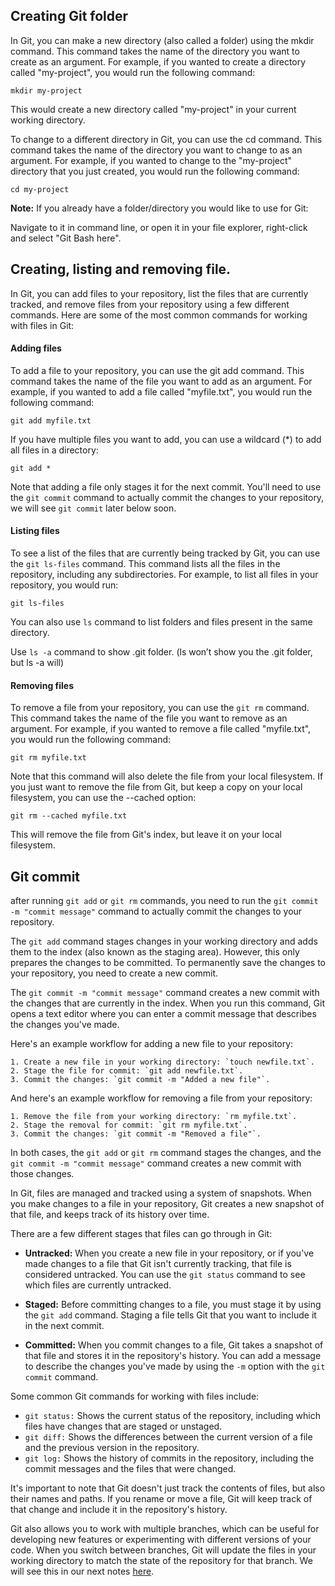## Creating Git folder 

In Git, you can make a new directory (also called a folder) using the mkdir command. This command takes the name of the directory you want to create as an argument. For example, if you wanted to create a directory called "my-project", you would run the following command:

`mkdir my-project`

This would create a new directory called "my-project" in your current working directory.

To change to a different directory in Git, you can use the cd command. This command takes the name of the directory you want to change to as an argument. For example, if you wanted to change to the "my-project" directory that you just created, you would run the following command:

`cd my-project`

**Note:** If you already have a folder/directory you would like to use for Git:

Navigate to it in command line, or open it in your file explorer, right-click and select "Git Bash here".

## Creating, listing and removing file.

In Git, you can add files to your repository, list the files that are currently tracked, and remove files from your repository using a few different commands. Here are some of the most common commands for working with files in Git:

#### Adding files

To add a file to your repository, you can use the git add command. This command takes the name of the file you want to add as an argument. For example, if you wanted to add a file called "myfile.txt", you would run the following command:

`git add myfile.txt`

If you have multiple files you want to add, you can use a wildcard (*) to add all files in a directory:

`git add *`

Note that adding a file only stages it for the next commit. You'll need to use the `git commit` command to actually commit the changes to your repository, we will see `git commit` later below soon.

#### Listing files

To see a list of the files that are currently being tracked by Git, you can use the `git ls-files` command. This command lists all the files in the repository, including any subdirectories. For example, to list all files in your repository, you would run:

`git ls-files`

You can also use `ls` command to list folders and files present in the same directory.

Use `ls -a` command to show .git folder. (ls won’t show you the .git folder, but ls -a will)

#### Removing files

To remove a file from your repository, you can use the `git rm` command. This command takes the name of the file you want to remove as an argument. For example, if you wanted to remove a file called "myfile.txt", you would run the following command:

`git rm myfile.txt`

Note that this command will also delete the file from your local filesystem. If you just want to remove the file from Git, but keep a copy on your local filesystem, you can use the --cached option:

`git rm --cached myfile.txt`

This will remove the file from Git's index, but leave it on your local filesystem.


## Git commit

after running `git add` or `git rm` commands, you need to run the `git commit -m "commit message"` command to actually commit the changes to your repository.

The `git add` command stages changes in your working directory and adds them to the index (also known as the staging area). However, this only prepares the changes to be committed. To permanently save the changes to your repository, you need to create a new commit.

The `git commit -m "commit message"` command creates a new commit with the changes that are currently in the index. When you run this command, Git opens a text editor where you can enter a commit message that describes the changes you've made.

Here's an example workflow for adding a new file to your repository:

    1. Create a new file in your working directory: `touch newfile.txt`.
    2. Stage the file for commit: `git add newfile.txt`.
    3. Commit the changes: `git commit -m "Added a new file"`.


And here's an example workflow for removing a file from your repository:


    1. Remove the file from your working directory: `rm myfile.txt`.
    2. Stage the removal for commit: `git rm myfile.txt`.
    3. Commit the changes: `git commit -m "Removed a file"`.


In both cases, the `git add` or `git rm` command stages the changes, and the `git commit -m "commit message"` command creates a new commit with those changes.


In Git, files are managed and tracked using a system of snapshots. When you make changes to a file in your repository, Git creates a new snapshot of that file, and keeps track of its history over time.

There are a few different stages that files can go through in Git:

-  **Untracked:** When you create a new file in your repository, or if you've made changes to a file that Git isn't currently tracking, that file is considered untracked. You can use the `git status` command to see which files are currently untracked.

- **Staged:** Before committing changes to a file, you must stage it by using the `git add` command. Staging a file tells Git that you want to include it in the next commit.

- **Committed:** When you commit changes to a file, Git takes a snapshot of that file and stores it in the repository's history. You can add a message to describe the changes you've made by using the `-m` option with the `git commit` command.

Some common Git commands for working with files include:

- `git status:` Shows the current status of the repository, including which files have changes that are staged or unstaged.
- `git diff:` Shows the differences between the current version of a file and the previous version in the repository.
- `git log:` Shows the history of commits in the repository, including the commit messages and the files that were changed.


It's important to note that Git doesn't just track the contents of files, but also their names and paths. If you rename or move a file, Git will keep track of that change and include it in the repository's history.

Git also allows you to work with multiple branches, which can be useful for developing new features or experimenting with different versions of your code. When you switch between branches, Git will update the files in your working directory to match the state of the repository for that branch. We will see this in our next notes [here]().

